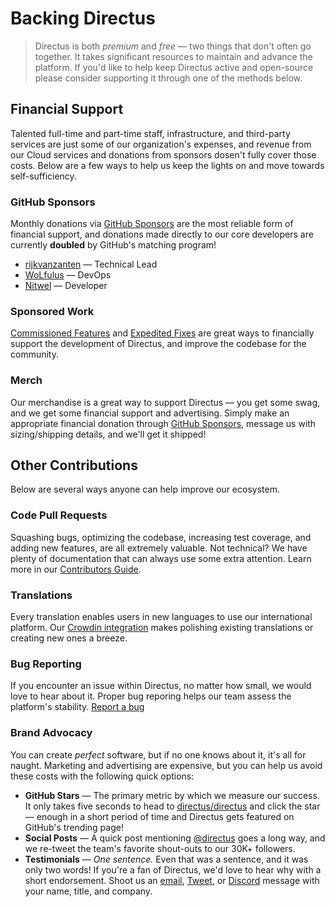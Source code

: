 # Backing Directus

> Directus is both _premium_ and _free_ — two things that don't often go together. It takes significant resources to maintain and advance the platform. If you'd like to help keep Directus active and open-source please consider supporting it through one of the methods below.

## Financial Support

Talented full-time and part-time staff, infrastructure, and third-party services are just some of our organization's expenses, and revenue from our Cloud services and donations from sponsors dosen't fully cover those costs. Below are a few ways to help us keep the lights on and move towards self-sufficiency.

### GitHub Sponsors

Monthly donations via [GitHub Sponsors](#) are the most reliable form of financial support, and donations made directly to our core developers are currently **doubled** by GitHub's matching program!

* [rijkvanzanten](https://github.com/rijkvanzanten) — Technical Lead
* [WoLfulus](https://github.com/WoLfulus) — DevOps
* [Nitwel](https://github.com/Nitwel) — Developer

### Sponsored Work

[Commissioned Features](#) and [Expedited Fixes](#) are great ways to financially support the development of Directus, and improve the codebase for the community.

### Merch

Our merchandise is a great way to support Directus — you get some swag, and we get some financial support and advertising. Simply make an appropriate financial donation through [GitHub Sponsors](#), message us with sizing/shipping details, and we'll get it shipped!

## Other Contributions

Below are several ways anyone can help improve our ecosystem.

### Code Pull Requests

Squashing bugs, optimizing the codebase, increasing test coverage, and adding new features, are all extremely valuable. Not technical? We have plenty of documentation that can always use some extra attention. Learn more in our [Contributors Guide](#).

### Translations

Every translation enables users in new languages to use our international platform. Our [Crowdin integration](#) makes polishing existing translations or creating new ones a breeze.

### Bug Reporting

If you encounter an issue within Directus, no matter how small, we would love to hear about it. Proper bug reporing helps our team assess the platform's stability. [Report a bug](#)

### Brand Advocacy

You can create _perfect_ software, but if no one knows about it, it's all for naught. Marketing and advertising are expensive, but you can help us avoid these costs with the following quick options:

* **GitHub Stars** — The primary metric by which we measure our success. It only takes five seconds to head to [directus/directus](#) and click the star — enough in a short period of time and Directus gets featured on GitHub's trending page!
* **Social Posts** — A quick post mentioning [@directus](https://twitter.com/directus) goes a long way, and we re-tweet the team's favorite shout-outs to our 30K+ followers.
* **Testimonials** — _One sentence._ Even that was a sentence, and it was only two words! If you're a fan of Directus, we'd love to hear why with a short endorsement. Shoot us an [email](#), [Tweet](#), or [Discord](#) message with your name, title, and company.
